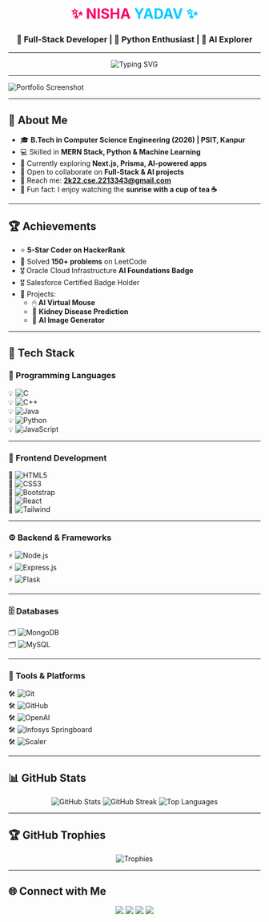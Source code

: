 <!-- Gradient Heading -->
<h1 align="center">
  <span style="color:#ff0066">✨ NISHA</span> 
  <span style="color:#00ccff">YADAV ✨</span>
</h1>

<h3 align="center">🚀 Full-Stack Developer | 🐍 Python Enthusiast | 🤖 AI Explorer</h3>

---

<!-- Typing SVG Animation -->
<p align="center">
  <img src="https://readme-typing-svg.herokuapp.com?font=Fira+Code&weight=600&size=24&duration=3000&pause=1000&color=FF61F6&center=true&vCenter=true&width=800&lines=Welcome+to+my+GitHub!;Full-Stack+%26+AI+Developer;Passionate+about+Building+Impactful+Projects;Always+Learning+New+Technologies" alt="Typing SVG" />
</p>

---


![Portfolio Screenshot](https://drive.google.com/uc?export=view&id=1cXawfAFqAQHtsQtsMNfyVcNDTJsjSTo1)

---
## 🌟 About Me  

- 🎓 **B.Tech in Computer Science Engineering (2026) | PSIT, Kanpur**  
- 💻 Skilled in **MERN Stack, Python & Machine Learning**  
- 🌱 Currently exploring **Next.js, Prisma, AI-powered apps**  
- 🤝 Open to collaborate on **Full-Stack & AI projects**  
- 📩 Reach me: **2k22.cse.2213343@gmail.com**  
- 🌸 Fun fact: I enjoy watching the **sunrise with a cup of tea ☕**  

---

## 🏆 Achievements  

- ⭐ **5-Star Coder on HackerRank**  
- 🧩 Solved **150+ problems** on LeetCode  
- 🎖 Oracle Cloud Infrastructure **AI Foundations Badge**  
- 🎖 Salesforce Certified Badge Holder  
- 📌 Projects:  
  - 🖱 **AI Virtual Mouse**  
  - 🏥 **Kidney Disease Prediction**  
  - 🎨 **AI Image Generator**  

---

## 🚀 Tech Stack  

### 📝 Programming Languages  
💡 ![C](https://img.shields.io/badge/C-00599C?style=flat-square&logo=c&logoColor=white)  
💡 ![C++](https://img.shields.io/badge/C++-00599C?style=flat-square&logo=c%2b%2b&logoColor=white)  
💡 ![Java](https://img.shields.io/badge/Java-FF6F00?style=flat-square&logo=java&logoColor=white)  
💡 ![Python](https://img.shields.io/badge/Python-FFD43B?style=flat-square&logo=python&logoColor=blue)  
💡 ![JavaScript](https://img.shields.io/badge/JavaScript-F7DF1E?style=flat-square&logo=javascript&logoColor=black)  

---

### 🎨 Frontend Development  
🎨 ![HTML5](https://img.shields.io/badge/HTML5-E34F26?style=flat-square&logo=html5&logoColor=white)  
🎨 ![CSS3](https://img.shields.io/badge/CSS3-1572B6?style=flat-square&logo=css3&logoColor=white)  
🎨 ![Bootstrap](https://img.shields.io/badge/Bootstrap-7952B3?style=flat-square&logo=bootstrap&logoColor=white)  
🎨 ![React](https://img.shields.io/badge/React-61DAFB?style=flat-square&logo=react&logoColor=black)  
🎨 ![Tailwind](https://img.shields.io/badge/Tailwind-38B2AC?style=flat-square&logo=tailwind-css&logoColor=white)  

---

### ⚙️ Backend & Frameworks  
⚡ ![Node.js](https://img.shields.io/badge/Node.js-339933?style=flat-square&logo=nodedotjs&logoColor=white)  
⚡ ![Express.js](https://img.shields.io/badge/Express.js-000000?style=flat-square&logo=express&logoColor=white)  
⚡ ![Flask](https://img.shields.io/badge/Flask-FFFFFF?style=flat-square&logo=flask&logoColor=black)  

---

### 🗄 Databases  
🗂 ![MongoDB](https://img.shields.io/badge/MongoDB-47A248?style=flat-square&logo=mongodb&logoColor=white)  
🗂 ![MySQL](https://img.shields.io/badge/MySQL-4479A1?style=flat-square&logo=mysql&logoColor=white)  

---

### 🔧 Tools & Platforms  
🛠 ![Git](https://img.shields.io/badge/Git-F05032?style=flat-square&logo=git&logoColor=white)  
🛠 ![GitHub](https://img.shields.io/badge/GitHub-181717?style=flat-square&logo=github&logoColor=white)  
🛠 ![OpenAI](https://img.shields.io/badge/OpenAI-412991?style=flat-square&logo=openai&logoColor=white)  
🛠 ![Infosys Springboard](https://img.shields.io/badge/Infosys_Springboard-007CC3?style=flat-square)  
🛠 ![Scaler](https://img.shields.io/badge/Scaler-0000FF?style=flat-square)  

---

## 📊 GitHub Stats  

<p align="center">
  <img src="https://github-readme-stats.vercel.app/api?username=NishaYadav-prog&show_icons=true&theme=omni" alt="GitHub Stats" />
  <img src="https://github-readme-streak-stats.herokuapp.com/?user=NishaYadav-prog&theme=omni" alt="GitHub Streak" />
  <img src="https://github-readme-stats.vercel.app/api/top-langs/?username=NishaYadav-prog&layout=compact&theme=omni" alt="Top Languages" />
</p>

---

## 🏆 GitHub Trophies  

<p align="center">
  <img src="https://github-profile-trophy.vercel.app/?username=NishaYadav-prog&theme=dracula&row=1&column=6" alt="Trophies" />
</p>

---

## 🌐 Connect with Me  

<p align="center">
  <a href="https://nishayadavportfolio.netlify.app"><img src="https://img.shields.io/badge/Portfolio-%23FF61F6.svg?&logo=web&logoColor=white" /></a>
  <a href="https://www.linkedin.com/in/nisha-yadav-96681a294/"><img src="https://img.shields.io/badge/LinkedIn-%230077B5.svg?&logo=linkedin&logoColor=white" /></a>
  <a href="mailto:2k22.cse.2213343@gmail.com"><img src="https://img.shields.io/badge/Email-D14836?logo=gmail&logoColor=white" /></a>
  <a href="https://github.com/NishaYadav-prog"><img src="https://img.shields.io/badge/GitHub-181717?logo=github&logoColor=white" /></a>
</p>
